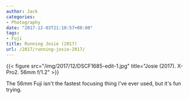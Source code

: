```yaml
---
author: Jack
categories:
- Photography
date: "2017-12-03T21:10:57+00:00"
tags:
- Fuji
title: Running Josie (2017)
url: /2017/running-josie-2017/
---
```


{{< figure src="/img/2017/12/DSCF1685-edit-1.jpg" title="Josie (2017). X-Pro2. 56mm f/1.2" >}}

The 56mm Fuji isn't the fastest focusing thing I've ever used, but it's fun trying.


